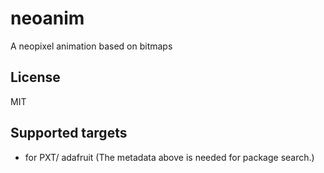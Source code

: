 # neoanim

A neopixel animation based on bitmaps

## License

MIT

## Supported targets

* for PXT/ adafruit
(The metadata above is needed for package search.)
